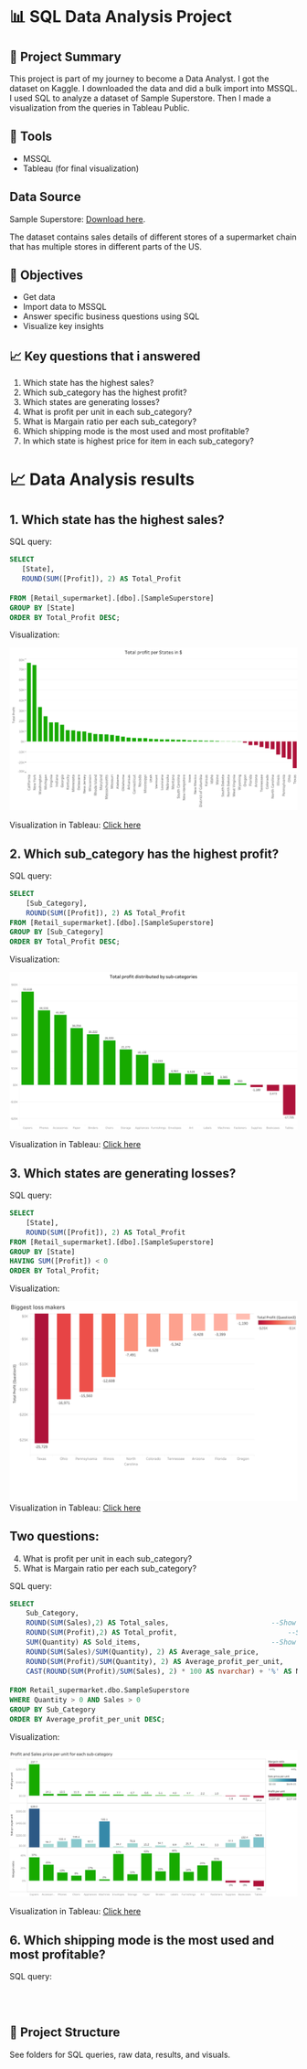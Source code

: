# 📊 SQL Data Analysis Project

## 🧠 Project Summary
This project is part of my journey to become a Data Analyst. I got the dataset on Kaggle. I downloaded the data and did a bulk import into MSSQL. I used SQL to analyze a dataset of Sample Superstore. Then I made a visualization from the queries in Tableau Public.

## 🔧 Tools
- MSSQL
- Tableau (for final visualization)

## Data Source
Sample Superstore: [Download here](https://www.kaggle.com/datasets/roopacalistus/superstore).

The dataset contains sales details of different stores of a supermarket chain that has multiple stores in different parts of the US.

## 📌 Objectives
- Get data
- Import data to MSSQL
- Answer specific business questions using SQL
- Visualize key insights

## 📈 Key questions that i answered
1. Which state has the highest sales?
2. Which sub_category has the highest profit?
3. Which states are generating losses?
4. What is profit per unit in each sub_category?
5. What is Margain ratio per each sub_category?
6. Which shipping mode is the most used and most profitable?
7. In which state is highest price for item in each sub_category?

# 📈 Data Analysis results
## 1. Which state has the highest sales?
SQL query:
```sql
SELECT
   [State],
   ROUND(SUM([Profit]), 2) AS Total_Profit

FROM [Retail_supermarket].[dbo].[SampleSuperstore]
GROUP BY [State]
ORDER BY Total_Profit DESC;
```
Visualization:

[![Q1](Q1.png)](Q1.png)

Visualization in Tableau: 
[Click here](https://public.tableau.com/app/profile/denis.struna/viz/Question1_17492323532630/Q1)

## 2. Which sub_category has the highest profit?
SQL query:
```sql
SELECT
	[Sub_Category],
	ROUND(SUM([Profit]), 2) AS Total_Profit
FROM [Retail_supermarket].[dbo].[SampleSuperstore]
GROUP BY [Sub_Category]
ORDER BY Total_Profit DESC;
```
Visualization:

[![Q2](Q2.png)](Q2.png)

Visualization in Tableau: 
[Click here](https://public.tableau.com/app/profile/denis.struna/viz/Question2_17492332552080/Q2?publish=yes)

## 3. Which states are generating losses?
SQL query:
```sql
SELECT
	[State],
	ROUND(SUM([Profit]), 2) AS Total_Profit
FROM [Retail_supermarket].[dbo].[SampleSuperstore]
GROUP BY [State]
HAVING SUM([Profit]) < 0
ORDER BY Total_Profit;
```
Visualization:

[![Q3](Q3.png)](Q3.png)
Visualization in Tableau: 
[Click here](https://public.tableau.com/app/profile/denis.struna/viz/Question3_17492334172120/Q3?publish=yes)


## Two questions:
4. What is profit per unit in each sub_category?
5. What is Margain ratio per each sub_category?

SQL query:
```sql
SELECT
	Sub_Category,
	ROUND(SUM(Sales),2) AS Total_sales,							--Show Total sales
	ROUND(SUM(Profit),2) AS Total_profit,							--Show Total profit
	SUM(Quantity) AS Sold_items,								--Show Total quantity
	ROUND(SUM(Sales)/SUM(Quantity), 2) AS Average_sale_price,				--Show Absolute average price per one unit
	ROUND(SUM(Profit)/SUM(Quantity), 2) AS Average_profit_per_unit,				--Show Absolute average Profit per one unit sold
	CAST(ROUND(SUM(Profit)/SUM(Sales), 2) * 100 AS nvarchar) + '%' AS Margain_ratio		--Show Margain ratio in %

FROM Retail_supermarket.dbo.SampleSuperstore
WHERE Quantity > 0 AND Sales > 0
GROUP BY Sub_Category
ORDER BY Average_profit_per_unit DESC;
```
Visualization:

[![Q4](Q4.png)](Q4.png)

Visualization in Tableau: 
[Click here](https://public.tableau.com/app/profile/denis.struna/viz/Question4_17492338293470/Q4?publish=yes)


## 6. Which shipping mode is the most used and most profitable?
SQL query:
```sql




```




## 📂 Project Structure
See folders for SQL queries, raw data, results, and visuals.


